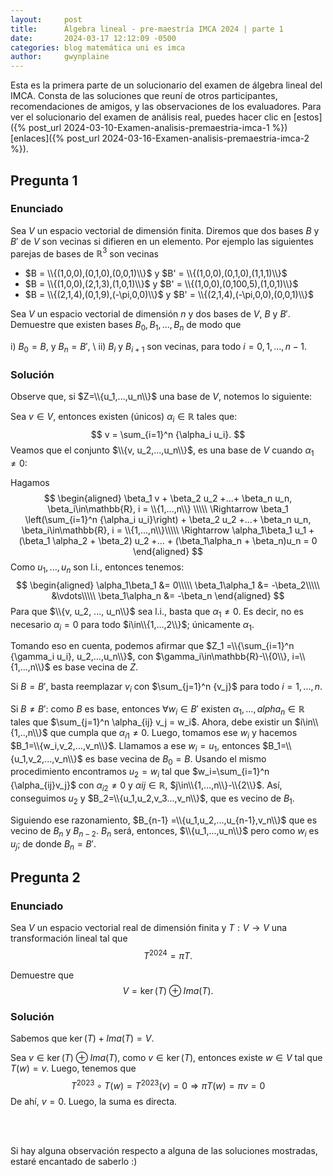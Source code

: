 ```yaml
---
layout:     post
title:      Álgebra lineal - pre-maestría IMCA 2024 | parte 1
date:       2024-03-17 12:12:09 -0500
categories: blog matemática uni es imca
author:     gwynplaine
---
```


Esta es la primera parte de un solucionario del examen de álgebra lineal del IMCA. 
Consta de las soluciones que reuní de otros participantes, recomendaciones de amigos, 
y las observaciones de los evaluadores. Para ver el solucionario del examen de 
análisis real, puedes hacer clic en [estos]({% post_url 2024-03-10-Examen-analisis-premaestria-imca-1 %}) 
[enlaces]({% post_url 2024-03-16-Examen-analisis-premaestria-imca-2 %}).

## Pregunta 1
### Enunciado
Sea $V$ un espacio vectorial de dimensión finita. Diremos que dos bases $B$ y $B'$ de $V$ 
son vecinas si difieren en un elemento. Por ejemplo las siguientes parejas de bases de 
$\mathbb{R}^3$ son vecinas

+ $B = \\{(1,0,0),(0,1,0),(0,0,1)\\}$ y $B' = \\{(1,0,0),(0,1,0),(1,1,1)\\}$
+ $B = \\{(1,0,0),(2,1,3),(1,0,1)\\}$ y $B' = \\{(1,0,0),(0,100,5),(1,0,1)\\}$
+ $B = \\{(2,1,4),(0,1,9),(-\pi,0,0)\\}$ y $B' = \\{(2,1,4),(-\pi,0,0),(0,0,1)\\}$

Sea $V$ un espacio vectorial de dimensión $n$ y dos bases de $V$, $B$ y $B'$. Demuestre 
que existen bases $B_0, B_1, ... , B_n$ de modo que

i) $B_0=B$, y $B_n=B'$, \\
ii) $B_i$ y $B_{i+1}$ son vecinas, para todo $i = 0, 1, ..., n-1$.

### Solución
Observe que, si $Z=\\{u_1,...,u_n\\}$ una base de $V$, notemos lo siguiente:

Sea $v\in V$, entonces existen (únicos) $\alpha_i\in\mathbb{R}$ tales que:
$$
v = \sum_{i=1}^n {\alpha_i u_i}.
$$
Veamos que el conjunto $\\{v, u_2,...,u_n\\}$,  es una base de $V$ cuando $\alpha_1 \neq 0$:

Hagamos 
$$
\begin{aligned}
\beta_1 v + \beta_2 u_2 +...+ \beta_n u_n, \beta_i\in\mathbb{R}, i = \\{1,...,n\\} \\\\\
\Rightarrow \beta_1 \left(\sum_{i=1}^n {\alpha_i u_i}\right) + \beta_2 u_2 +...+ \beta_n u_n, \beta_i\in\mathbb{R}, i = \\{1,...,n\\}\\\\\
\Rightarrow \alpha_1\beta_1 u_1 + (\beta_1 \alpha_2 + \beta_2) u_2 +... + (\beta_1\alpha_n + \beta_n)u_n = 0
\end{aligned}
$$
Como $u_1,...,u_n$ son l.i., entonces tenemos:
$$
\begin{aligned}
\alpha_1\beta_1 &= 0\\\\\
\beta_1\alpha_1 &= -\beta_2\\\\\
&\vdots\\\\\
\beta_1\alpha_n &= -\beta_n
\end{aligned}
$$
Para que $\\{v, u_2, ..., u_n\\}$ sea l.i., basta que $\alpha_1 \neq 0$. Es decir, no es necesario 
$\alpha_i = 0$ para todo $i\in\\{1,...,2\\}$; únicamente $\alpha_1$.

Tomando eso en cuenta, podemos afirmar que $Z_1 =\\{\sum_{i=1}^n {\gamma_i u_i}, u_2,...,u_n\\}$, 
con $\gamma_i\in\mathbb{R}-\\{0\\}, i=\\{1,...,n\\}$ es base vecina de $Z$.

Si $B = B'$, basta reemplazar $v_i$ con $\sum_{j=1}^n {v_j}$ para todo $i=1,...,n$.

Si $B\neq B'$: como $B$ es base, entonces $\forall w_i\in B'$ existen $\alpha_1,...,alpha_n\in\mathbb{R}$ 
tales que $\sum_{j=1}^n \alpha_{ij} v_j = w_i$. Ahora, debe existir un $i\in\\{1,..,n\\}$ que cumpla que 
$\alpha_{i1}\neq 0$. Luego, tomamos ese $w_i$ y hacemos $B_1=\\{w_i,v_2,...,v_n\\}$. Llamamos a ese 
$w_i=u_1$, entonces $B_1=\\{u_1,v_2,...,v_n\\}$ es base vecina de $B_0=B$. Usando el mismo procedimiento 
encontramos $u_2=w_i$ tal que $w_i=\sum_{i=1}^n {\alpha_{ij}v_j}$ con $\alpha_{i2}\neq 0$ y $\alpha{ij}\in\mathbb{R}$, 
$j\in\\{1,...,n\\}-\\{2\\}$. Así, conseguimos $u_2$ y $B_2=\\{u_1,u_2,v_3...,v_n\\}$, que es vecino de $B_1$.

Siguiendo ese razonamiento, $B_{n-1} =\\{u_1,u_2,...,u_{n-1},v_n\\}$ que es vecino de $B_n$ y $B_{n-2}$. 
$B_n$ será, entonces, $\\{u_1,...,u_n\\}$ pero como $w_i$ es $u_j$; de donde $B_n=B'$.

## Pregunta 2
### Enunciado
Sea $V$ un espacio vectorial real de dimensión finita y $T:V\to V$ una transformación lineal 
tal que 
$$
T^{2024} = \pi T.
$$

Demuestre que 
$$
V = \ker(T)\oplus Ima(T).
$$

### Solución
Sabemos que $\ker(T) + Ima(T) = V$.

Sea $v\in\ker(T)\oplus Ima(T)$, como $v\in\ker(T)$, entonces existe $w\in V$ tal que $T(w) = v$. 
Luego, tenemos que 
$$
T^{2023}\circ T(w) = T^{2023}(v) = 0
\Rightarrow \pi T(w) = \pi v = 0
$$
De ahí, $v=0$. Luego, la suma es directa.

<br><br>

Si hay alguna observación respecto a alguna de las soluciones mostradas, estaré encantado 
de saberlo :\)
